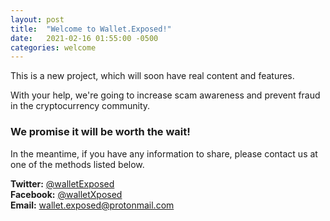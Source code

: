 ```yaml
---
layout: post
title:  "Welcome to Wallet.Exposed!"
date:   2021-02-16 01:55:00 -0500
categories: welcome
---
```

This is a new project, which will soon have real content and features.

With your help, we're going to increase scam awareness and prevent fraud in the cryptocurrency community.

### We promise it will be worth the wait!
In the meantime, if you have any information to share, please contact us at one of the methods listed below.

**Twitter:** [@walletExposed](https://twitter.com/walletExposed)<br />
**Facebook:** [@walletXposed](https://fb.me/walletXposed)<br />
**Email:** [wallet.exposed@protonmail.com](mailto:wallet.exposed@protonmail.com)
